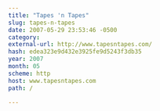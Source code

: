 ```yaml
---
title: "Tapes 'n Tapes"
slug: tapes-n-tapes
date: 2007-05-29 23:53:46 -0500
category: 
external-url: http://www.tapesntapes.com/
hash: edea323e9d432e3925fe9d5243f3db35
year: 2007
month: 05
scheme: http
host: www.tapesntapes.com
path: /

---
```



